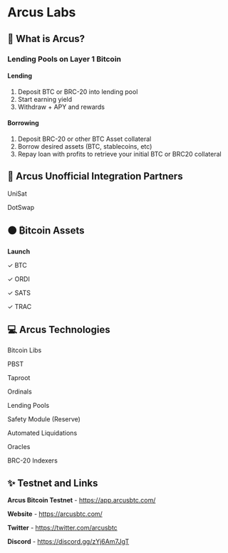 # Arcus Labs

## 🧐 What is Arcus? 

### Lending Pools on Layer 1 Bitcoin

#### Lending 
1. Deposit BTC or BRC-20 into lending pool
2. Start earning yield
3. Withdraw + APY and rewards

#### Borrowing

1. Deposit BRC-20 or other BTC Asset collateral
2. Borrow desired assets (BTC, stablecoins, etc)
3. Repay loan with profits to retrieve your initial BTC or BRC20 collateral

## 🤝 Arcus Unofficial Integration Partners 

UniSat

DotSwap

## 🟠 ₿itcoin Assets 

**Launch**

✓ BTC

✓ ORDI

✓ SATS

✓ TRAC



## 💻 Arcus Technologies 

Bitcoin Libs

PBST

Taproot

Ordinals

Lending Pools

Safety Module (Reserve)

Automated Liquidations

Oracles

BRC-20 Indexers

## ✨ Testnet and Links 

**Arcus Bitcoin Testnet** - https://app.arcusbtc.com/ 

**Website** - https://arcusbtc.com/

**Twitter** - https://twitter.com/arcusbtc

**Discord** - https://discord.gg/zYj6Am7JgT
